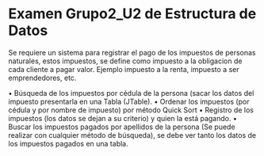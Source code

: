 # Examen Grupo2_U2 de Estructura de Datos

Se requiere un sistema para registrar el pago de los impuestos de personas naturales, estos
impuestos, se define como impuesto a la obligacion de cada cliente a pagar valor. Ejemplo
impuesto a la renta, impuesto a ser emprendedores, etc.

•	Búsqueda de los impuestos por cédula de la persona (sacar los datos del impuesto presentarla en una Tabla (JTable).
•	Ordenar los impuestos (por cédula y por nombre de impuesto) por método Quick Sort
•	Registro de los impuestos (los datos se dejan a su criterio) y quien la está pagando.
•	Buscar los impuestos pagados por apellidos de la persona (Se puede realizar con cualquier método de búsqueda), se debe ver tanto los datos de los impuestos pagados en una tabla.
